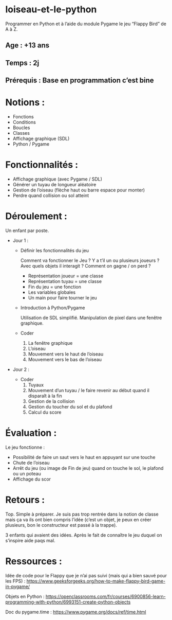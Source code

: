 # loiseau-et-le-python

Programmer en Python et à l’aide du module Pygame le jeu “Flappy Bird” de A à Z.

## Age : +13 ans

## Temps : 2j

## Prérequis : Base en programmation c’est bine

# Notions :

- Fonctions
- Conditions
- Boucles
- Classes
- Affichage graphique (SDL)
- Python / Pygame

# Fonctionnalités :

- Affichage graphique (avec Pygame / SDL)
- Générer un tuyau de longueur aléatoire
- Gestion de l’oiseau (flèche haut ou barre espace pour monter)
- Perdre quand collision ou sol atteint

# Déroulement :

Un enfant par poste.

- Jour 1 :
    - Définir les fonctionnalités du jeu
        
        Comment va fonctionner le Jeu ? Y a t’il un ou plusieurs joueurs ? Avec quels objets il interagit ? Comment on gagne / on perd ?
        
        - Représentation joueur = une classe
        - Représentation tuyau = une classe
        - Fin du jeu = une fonction
        - Les variables globales
        - Un main pour faire tourner le jeu
    - Introduction à Python/Pygame
        
        Utilisation de SDL simplifié. Manipulation de pixel dans une fenêtre graphique.
        
    - Coder
        1. La fenêtre graphique
        2. L’oiseau
        3. Mouvement vers le haut de l’oiseau
        4. Mouvement vers le bas de l’oiseau

- Jour 2 :
    - Coder
        1. Tuyaux
        2. Mouvement d’un tuyau / le faire revenir au début quand il disparaît à la fin
        3. Gestion de la collision
        4. Gestion du toucher du sol et du plafond
        5. Calcul du score

# Évaluation :

Le jeu fonctionne :

- Possibilité de faire un saut vers le haut en appuyant sur une touche
- Chute de l’oiseau
- Arrêt du jeu (ou image de Fin de jeu) quand on touche le sol, le plafond ou un poteau
- Affichage du scor

# Retours :

Top. Simple à préparer. Je suis pas trop rentrée dans la notion de classe mais ça va ils ont bien compris l’idée (c’est un objet, je peux en créer plusieurs, bon le constructeur est passé à la trappe).

3 enfants  qui avaient des idées. Après le fait de connaître le jeu duquel on s’inspire aide paqs mal.

# Ressources :
Idée de code pour le Flappy que je n’ai pas suivi (mais qui a bien sauvé pour les FPS) : https://www.geeksforgeeks.org/how-to-make-flappy-bird-game-in-pygame/

Objets en Python : https://openclassrooms.com/fr/courses/6900856-learn-programming-with-python/6993151-create-python-objects

Doc du pygame.time : https://www.pygame.org/docs/ref/time.html
